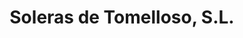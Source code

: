 ---
title: "Soleras de Tomelloso, S.L."
url: /tomelloso/soleras-de-tomelloso-s-l/
shop: mayorista
---